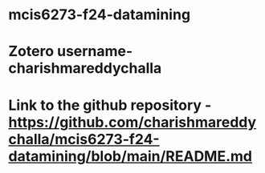# mcis6273-f24-datamining
# Zotero username-charishmareddychalla
# Link to the github repository - https://github.com/charishmareddychalla/mcis6273-f24-datamining/blob/main/README.md
